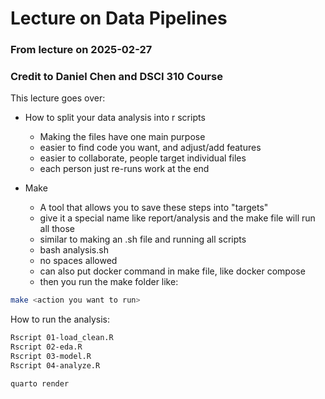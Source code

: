 # Lecture on Data Pipelines

### From lecture on 2025-02-27
### Credit to Daniel Chen and DSCI 310 Course

This lecture goes over:

- How to split your data analysis into r scripts
  - Making the files have one main purpose
  - easier to find code you want, and adjust/add features
  - easier to collaborate, people target individual files
  - each person just re-runs work at the end
  
- Make
  - A tool that allows you to save these steps into "targets"
  - give it a special name like report/analysis and the make file will run all those
  - similar to making an .sh file and running all scripts
  - bash analysis.sh
  - no spaces allowed
  - can also put docker command in make file, like docker compose
  - then you run the make folder like:
  
```bash
make <action you want to run>
```

How to run the analysis:

```bash
Rscript 01-load_clean.R
Rscript 02-eda.R
Rscript 03-model.R
Rscript 04-analyze.R
```


```bash
quarto render
```